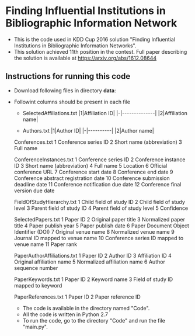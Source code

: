 # Finding Influential Institutions in Bibliographic Information Network
- This is the code used in KDD Cup 2016 solution "Finding Influential Institutions in Bibliographic Information Networks".
- This solution achieved 11th position in the contest. Full paper describing the solution is available at https://arxiv.org/abs/1612.08644


## Instructions for running this code
- Download following files in directory **data**:
- Followint columns should be present in each file

    - SelectedAffiliations.txt
    |1|Affiliation ID|
    |-|--------------|
    |2|Affiliation name|

    - Authors.txt
    |1|Author ID|
    |-|----------|
    |2|Author name|

    Conferences.txt
    1	Conference series ID
    2	Short name (abbreviation)
    3	Full name

    ConferenceInstances.txt
    1	Conference series ID
    2	Conference instance ID
    3	Short name (abbreviation)
    4	Full name
    5	Location
    6	Official conference URL
    7	Conference start date
    8	Conference end date
    9	Conference abstract registration date
    10	Conference submission deadline date
    11	Conference notification due date
    12	Conference final version due date

    FieldOfStudyHierarchy.txt
    1	Child field of study ID
    2	Child field of study level
    3	Parent field of study ID
    4	Parent field of study level
    5	Confidence

    SelectedPapers.txt
    1	Paper ID
    2	Original paper title
    3	Normalized paper title
    4	Paper publish year
    5	Paper publish date 
    6	Paper Document Object Identifier (DOI)
    7	Original venue name
    8	Normalized venue name
    9	Journal ID mapped to venue name
    10	Conference series ID mapped to venue name
    11	Paper rank

    PaperAuthorAffiliations.txt
    1	Paper ID
    2	Author ID
    3	Affiliation ID 
    4	Original affiliation name
    5	Normalized affiliation name
    6	Author sequence number

    PaperKeywords.txt
    1	Paper ID
    2	Keyword name
    3	Field of study ID mapped to keyword

    PaperReferences.txt
    1	Paper ID
    2	Paper reference ID

    -  The code is available in the directory named "Code".
    -  All the code is written in Python 2.7
    -  To run the code, go to the directory "Code" and run the file "main.py".
